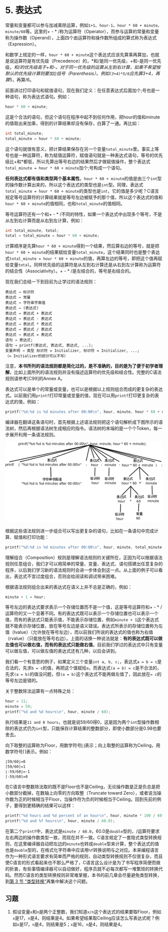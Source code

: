 # 5. 表达式

常量和变量都可以参与加减乘除运算，例如`1+1`、`hour-1`、`hour * 60 + minute`、`minute/60`等。这里的+ - * /称为运算符（Operator），而参与运算的常量和变量称为操作数（Operand），上面四个由运算符和操作数所组成的算式称为表达式（Expression）。

和数学上规定的一样，`hour * 60 + minute`这个表达式应该先算乘再算加，也就是说运算符是有优先级（Precedence）的，*和/是同一优先级，+和-是同一优先级，*和/的优先级高于+和-。对于同一优先级的运算从左到右计算，如果不希望按默认的优先级计算则要加()括号（Parenthesis）。例如`(3+4)*5/6`应先算3+4，再算*5，再算/6。

前面讲过打印语句和赋值语句，现在我们定义：在任意表达式后面加个;号也是一种语句，称为表达式语句。例如：

```c
hour * 60 + minute;
```

这是个合法的语句，但这个语句在程序中起不到任何作用，把hour的值和minute的值取出来加乘，得到的计算结果却没有保存，白算了一通。再比如：

```c
int total_minute;
total_minute = hour * 60 + minute;
```

这个语句就很有意义，把计算结果保存在另一个变量`total_minute`里。事实上等号也是一种运算符，称为赋值运算符，赋值语句就是一种表达式语句，等号的优先级比+和*都低，所以先算出等号右边的结果然后才做赋值操作，整个表达式`total_minute = hour * 60 + minute`加个;号构成一个语句。

**任何表达式都有值和类型两个基本属性**。`hour * 60 + minute`的值是由三个`int`型的操作数计算出来的，所以这个表达式的类型也是`int`型。同理，表达式`total_minute = hour * 60 + minute`的类型也是`int`，它的值是多少呢？C语言规定等号运算符的计算结果就是等号左边被赋予的那个值，所以这个表达式的值和`hour * 60 + minute`的值相同，也和`total_minute`的值相同。

等号运算符还有一个和+ - * /不同的特性，如果一个表达式中出现多个等号，不是从左到右计算而是从右到左计算，例如：

```c
int total_minute, total;
total = total_minute = hour * 60 + minute;
```

计算顺序是先算`hour * 60 + minute`得到一个结果，然后算右边的等号，就是把`hour * 60 + minute`的结果赋给变量`total_minute`，这个结果同时也是整个表达式`total_minute = hour * 60 + minute`的值，再算左边的等号，即把这个值再赋给变量`total`。同样优先级的运算符是从左到右计算还是从右到左计算称为运算符的结合性（Associativity）。+ - * /是左结合的，等号是右结合的。

现在我们总结一下到目前为止学过的语法规则：

```
表达式 → 标识符
表达式 → 常量
表达式 → 字符串字面值
表达式 → (表达式)
表达式 → 表达式 + 表达式
表达式 → 表达式 - 表达式
表达式 → 表达式 * 表达式
表达式 → 表达式 / 表达式
表达式 → 表达式 = 表达式
语句 → 表达式;
语句 → printf(表达式, 表达式, 表达式, ...);
变量声明 → 类型 标识符 = Initializer, 标识符 = Initializer, ...;
（= Initializer的部分可以不写）
```

注意，**本书所列的语法规则都是简化过的，是不准确的，目的是为了便于初学者理解**，比如上面所列的语法规则并没有描述运算符的优先级和结合性。完整的C语法规则请参考[C99]的Annex A。

表达式可以是单个的常量或变量，也可以是根据以上规则组合而成的更复杂的表达式。以前我们用`printf`打印常量或变量的值，现在可以用`printf`打印更复杂的表达式的值，例如：

```c
printf("%d:%d is %d minutes after 00:00\n", hour, minute, hour * 60 + minute);
```

编译器在翻译这条语句时，首先根据上述语法规则把这个语句解析成下图所示的语法树，然后再根据语法树生成相应的指令。语法树的末端的是一个个Token，每一步展开利用一条语法规则。

![语法树](../images/expr.parse.png)

根据这些语法规则进一步组合可以写出更复杂的语句，比如在一条语句中完成计算、赋值和打印功能：

```c
printf("%d:%d is %d minutes after 00:00\n", hour, minute, total_minute = hour * 60 + minute);
```

理解组合（Composition）规则是理解语法规则的关键所在，正因为可以根据语法规则任意组合，我们才可以用简单的常量、变量、表达式、语句搭建出任意复杂的程序，以后我们学习新的语法规则时会进一步体会到这一点。从上面的例子可以看出，表达式不宜过度组合，否则会给阅读和调试带来困难。

根据语法规则组合出来的表达式在语义上并不总是正确的，例如：

```c
minute + 1 = hour;
```

等号左边的表达式要求表示一个存储位置而不是一个值，这是等号运算符和+ - * /运算符的又一个显著不同。有的表达式既可以表示一个存储位置也可以表示一个值，而有的表达式只能表示值，不能表示存储位置，例如`minute + 1`这个表达式就不能表示存储位置，放在等号左边是语义错误。表达式所表示的存储位置称为左值（lvalue）（允许放在等号左边），而以前我们所说的表达式的值也称为右值（rvalue）（只能放在等号右边）。上面的话换一种说法就是：**有的表达式既可以做左值也可以做右值，而有的表达式只能做右值**。目前我们学过的表达式中只有变量可以做左值，可以做左值的表达式还有几种，以后会讲到。

我们看一个有意思的例子，如果定义三个变量`int a, b, c;`，表达式`a = b = c`是合法的，先求`b = c`的值，再把这个值赋给`a`，而表达式`(a = b) = c`是不合法的，先求`(a = b)`的值没问题，但`(a = b)`这个表达式不能再做左值了，因此放在`= c`的等号左边是错的。

关于整数除法运算有一点特殊之处：

```c
hour = 11;
minute = 59;
printf("%d and %d hours\n", hour, minute / 60);
```

执行结果是`11 and 0 hours`，也就是说59/60得0，这是因为两个`int`型操作数相除的表达式仍为`int`型，只能保存计算结果的整数部分，即使小数部分是0.98也要舍去。

向下取整的运算称为Floor，用数学符号⌊⌋表示；向上取整的运算称为Ceiling，用数学符号⌈⌉表示。例如：

```
⌊59/60⌋=0
⌈59/60⌉=1
⌊-59/60⌋=-1
⌈-59/60⌉=0
```

在C语言中整数除法取的既不是Floor也不是Ceiling，无论操作数是正是负总是把小数部分截掉，在数轴上向零的方向取整（Truncate toward Zero），或者说当操作数为正的时候相当于Floor，当操作符为负的时候相当于Ceiling。回到先前的例子，要得到更精确的结果可以这样：

```c
printf("%d hours and %d percent of an hour\n", hour, minute * 100 / 60);
printf("%d and %f hours\n", hour, minute / 60.0);
```

在第二个`printf`中，表达式是`minute / 60.0`，60.0是`double`型的，/运算符要求左右两边的操作数类型一致，而现在并不一致。C语言规定了一套隐式类型转换规则，在这里编译器自动把左边的`minute`也转成`double`型来计算，整个表达式的值也是`double`型的，在格式化字符串中应该用`%f`转换说明与之对应。本来编程语言作为一种形式语言要求有简单而严格的规则，自动类型转换规则不仅很复杂，而且使C语言的形式看起来也不那么严格了，C语言这么设计是为了书写程序简便而做的折衷，有些事情编译器可以自动做好，程序员就不必每次都写一堆繁琐的转换代码。然而C语言的类型转换规则非常难掌握，本书的前几章会尽量避免类型转换，到[第 3 节 "类型转换"](../ch15/s03.md)再集中解决这个问题。

## 习题

1. 假设变量`x`和`n`是两个正整数，我们知道`x/n`这个表达式的结果要取Floor，例如`x`是17，`n`是4，则结果是4。如果希望结果取Ceiling应该怎么写表达式呢？例如`x`是17，`n`是4，则结果是5；`x`是16，`n`是4，则结果是4。 